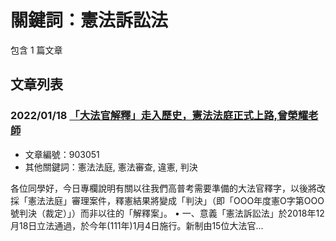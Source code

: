 # 關鍵詞：憲法訴訟法

包含 1 篇文章

## 文章列表

### 2022/01/18 [「大法官解釋」走入歷史，憲法法庭正式上路,曾榮耀老師](../../articles/903051_%E3%80%8C%E5%A4%A7%E6%B3%95%E5%AE%98%E8%A7%A3%E9%87%8B%E3%80%8D%E8%B5%B0%E5%85%A5%E6%AD%B7%E5%8F%B2%EF%BC%8C%E6%86%B2%E6%B3%95%E6%B3%95%E5%BA%AD%E6%AD%A3%E5%BC%8F%E4%B8%8A%E8%B7%AF%2C%E6%9B%BE%E6%A6%AE%E8%80%80%E8%80%81%E5%B8%AB.md)
- 文章編號：903051
- 其他關鍵詞：憲法法庭, 憲法審查, 違憲, 判決

各位同學好，今日專欄說明有關以往我們高普考需要準備的大法官釋字，以後將改採「憲法法庭」審理案件，釋憲結果將變成「判決」（即「OOO年度憲O字第OOO號判決（裁定）」）而非以往的「解釋案」。 • 一、意義「憲法訴訟法」於2018年12月18日立法通過，於今年(111年)1月4日施行。新制由15位大法官...
